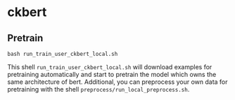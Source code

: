# ckbert
## Pretrain
```
bash run_train_user_ckbert_local.sh
```
This shell `run_train_user_ckbert_local.sh` will download examples for pretraining automatically and start to pretrain the model which owns the same architecture of bert. Additional, you can preprocess your own data for pretraining with the shell `preprocess/run_local_preprocess.sh`.
